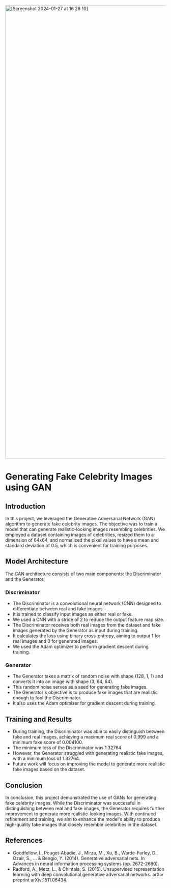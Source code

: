 
<img width="1427" alt="[Screenshot 2024-01-27 at 16 28 10]" src="https://github.com/fatimaujunwa/Fake-Celebrity-Image-Generation/assets/113392997/a93ce760-10c7-4f4f-805f-46727a7d988f">

# Generating Fake Celebrity Images using GAN

## Introduction
In this project, we leveraged the Generative Adversarial Network (GAN) algorithm to generate fake celebrity images. The objective was to train a model that can generate realistic-looking images resembling celebrities. We employed a dataset containing images of celebrities, resized them to a dimension of 64x64, and normalized the pixel values to have a mean and standard deviation of 0.5, which is convenient for training purposes.

## Model Architecture
The GAN architecture consists of two main components: the Discriminator and the Generator.

### Discriminator
- The Discriminator is a convolutional neural network (CNN) designed to differentiate between real and fake images.
- It is trained to classify input images as either real or fake.
- We used a CNN with a stride of 2 to reduce the output feature map size.
- The Discriminator receives both real images from the dataset and fake images generated by the Generator as input during training.
- It calculates the loss using binary cross-entropy, aiming to output 1 for real images and 0 for generated images.
- We used the Adam optimizer to perform gradient descent during training.

### Generator
- The Generator takes a matrix of random noise with shape (128, 1, 1) and converts it into an image with shape (3, 64, 64).
- This random noise serves as a seed for generating fake images.
- The Generator's objective is to produce fake images that are realistic enough to fool the Discriminator.
- It also uses the Adam optimizer for gradient descent during training.

## Training and Results
- During training, the Discriminator was able to easily distinguish between fake and real images, achieving a maximum real score of 0.999 and a minimum fake score of 0.004100.
- The minimum loss of the Discriminator was 1.32764.
- However, the Generator struggled with generating realistic fake images, with a minimum loss of 1.32764.
- Future work will focus on improving the model to generate more realistic fake images based on the dataset.

## Conclusion
In conclusion, this project demonstrated the use of GANs for generating fake celebrity images. While the Discriminator was successful in distinguishing between real and fake images, the Generator requires further improvement to generate more realistic-looking images. With continued refinement and training, we aim to enhance the model's ability to produce high-quality fake images that closely resemble celebrities in the dataset.

## References
- Goodfellow, I., Pouget-Abadie, J., Mirza, M., Xu, B., Warde-Farley, D., Ozair, S., ... & Bengio, Y. (2014). Generative adversarial nets. In Advances in neural information processing systems (pp. 2672-2680).
- Radford, A., Metz, L., & Chintala, S. (2015). Unsupervised representation learning with deep convolutional generative adversarial networks. arXiv preprint arXiv:1511.06434.

